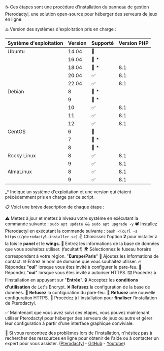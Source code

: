 ☕ Ces étapes sont une procédure d'installation du panneau de gestion Pterodactyl, une solution open-source pour héberger des serveurs de jeux en ligne.

♨️ Version des systèmes d'exploitation pris en charge :

| Système d'exploitation     | Version | Supporté     | Version PHP |
| ---------------- | ------- | ------------------ | ----------- |
| Ubuntu           | 14.04   | :red_circle:       |             |
|                  | 16.04   | :red_circle: \*    |             |
|                  | 18.04   | :red_circle: \*    | 8.1         |
|                  | 20.04   | :white_check_mark: | 8.1         |
|                  | 22.04   | :white_check_mark: | 8.1         |
| Debian           | 8       | :red_circle: \*    |             |
|                  | 9       | :red_circle: \*    |             |
|                  | 10      | :white_check_mark: | 8.1         |
|                  | 11      | :white_check_mark: | 8.1         |
|                  | 12      | :white_check_mark: | 8.1         |
| CentOS           | 6       | :red_circle:       |             |
|                  | 7       | :red_circle: \*    |             |
|                  | 8       | :red_circle: \*    |             |
| Rocky Linux      | 8       | :white_check_mark: | 8.1         |
|                  | 9       | :white_check_mark: | 8.1         |
| AlmaLinux        | 8       | :white_check_mark: | 8.1         |
|                  | 9       | :white_check_mark: | 8.1         |

_\* Indique un système d'exploitation et une version qui étaient précédemment pris en charge par ce script.

📋 Voici une brève description de chaque étape :

⚠️ Mettez à jour et mettez à niveau votre système en exécutant la commande suivante :
```sudo apt update && sudo apt upgrade -y```
🕊️ Installez Pterodactyl en exécutant la commande suivante :
```bash <(curl -s https://pterodactyl-installer.se)```
✌️ Choisissez l'option **2** pour installer à la fois le **panel** et le **wings**.
💾 Entrez les informations de la base de données que vous souhaitez utiliser. (facultatif)
🌍 Sélectionnez le fuseau horaire correspondant à votre région. "**Europe/Paris**"
👤 Ajoutez les informations de contact.
🌐 Entrez le nom de domaine que vous souhaitez utiliser.
🔥 Répondez "**oui**" lorsque vous êtes invité à configurer le pare-feu.
🔰 Répondez "**oui**" lorsque vous êtes invité à autoriser HTTPS.
⌨️ Procédez à l'installation en appuyant sur "**Entrée**".
🔒 Acceptez les **conditions d'utilisation** de Let's Encrypt.
❌ **Refusez** la configuration de la base de données.
💢 **Refusez** la configuration du pare-feu.
💨 **Refusez** une nouvelle configuration HTTPS.
🤌 Procédez à l'installation pour **finaliser** l'installation de Pterodactyl.

✅ Maintenant que vous avez suivi ces étapes, vous pouvez maintenant utiliser Pterodactyl pour héberger des serveurs de jeux ou autre et gérer leur configuration à partir d'une interface graphique conviviale.

🥸 Si vous rencontrez des problèmes lors de l'installation, n'hésitez pas à rechercher des ressources en ligne pour obtenir de l'aide ou à contacter un expert pour vous assister. 
([Pterodactyl](https://pterodactyl.io/) - [GitHub](https://github.com/pterodactyl-installer/pterodactyl-installer) - [Youtube](https://www.youtube.com/watch?v=E8UJhyUFoHM))

